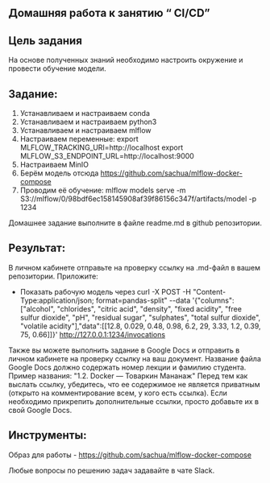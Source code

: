 ## Домашняя работа к занятию “ CI/CD”
## **Цель задания**

На основе полученных знаний необходимо настроить окружение и провести обучение модели.

## **Задание**:

1. Устанавливаем и настраиваем conda
2. Устанавливаем и настраиваем python3
3. Устанавливаем и настраиваем mlflow 
4. Настраиваем переменные:
export MLFLOW_TRACKING_URI=http://localhost
export MLFLOW_S3_ENDPOINT_URL=http://localhost:9000
5. Настраиваем MinIO
6. Берём модель отсюда https://github.com/sachua/mlflow-docker-compose 
7. Проводим её обучение:
mlflow models serve -m S3://mlflow/0/98bdf6ec158145908af39f86156c347f/artifacts/model -p 1234

Домашнее задание выполните в файле readme.md в github репозитории.

## **Результат**: 
В личном кабинете отправьте на проверку ссылку на .md-файл в вашем репозитории. Приложите:
- Показать рабочую модель через curl -X POST -H "Content-Type:application/json; format=pandas-split" --data '{"columns":["alcohol", "chlorides", "citric acid", "density", "fixed acidity", "free sulfur dioxide", "pH", "residual sugar", "sulphates", "total sulfur dioxide", "volatile acidity"],"data":[[12.8, 0.029, 0.48, 0.98, 6.2, 29, 3.33, 1.2, 0.39, 75, 0.66]]}' http://127.0.0.1:1234/invocations

Также вы можете выполнить задание в Google Docs и отправить в личном кабинете на проверку ссылку на ваш документ. Название файла Google Docs должно содержать номер лекции и фамилию студента. Пример названия: "1.2. Docker — Товаркин Мананаж" Перед тем как выслать ссылку, убедитесь, что ее содержимое не является приватным (открыто на комментирование всем, у кого есть ссылка). Если необходимо прикрепить дополнительные ссылки, просто добавьте их в свой Google Docs.

## **Инструменты**:

Образ для работы - https://github.com/sachua/mlflow-docker-compose

Любые вопросы по решению задач задавайте в чате Slack.
